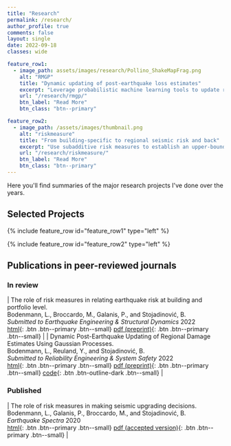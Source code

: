 ```yaml
---
title: "Research"
permalink: /research/
author_profile: true
comments: false
layout: single
date: 2022-09-18
classes: wide

feature_row1:
  - image_path: assets/images/research/Pollino_ShakeMapFrag.png
    alt: "RMGP"
    title: "Dynamic updating of post-earthquake loss estimates"
    excerpt: "Leverage probabilistic machine learning tools to update risk models with early damage reports"
    url: "/research/rmgp/"
    btn_label: "Read More"
    btn_class: "btn--primary"

feature_row2:
  - image_path: /assets/images/thumbnail.png
    alt: "riskmeasure"
    title: "From building-specific to regional seismic risk and back"
    excerpt: "Use subadditive risk measures to establish an upper-bound relation between building-specific and regional seismic risk"
    url: "/research/riskmeasure/"
    btn_label: "Read More"
    btn_class: "btn--primary"
---
```


Here you'll find summaries of the major research projects I've done over the years.

## Selected Projects

{% include feature_row id="feature_row1" type="left" %}

{% include feature_row id="feature_row2" type="left" %}

## Publications in peer-reviewed journals

### In review

| The role of risk measures in relating earthquake risk at building and portfolio level. <br /> Bodenmann, L., Broccardo, M., Galanis, P., and Stojadinović, B. <br /> *Submitted to Earthquake Engineering & Structural Dynamics* 2022 <br /> [html](https://doi.org/10.31224/2205){: .btn .btn--primary .btn--small} [pdf (preprint)](https://engrxiv.org/preprint/view/2205/4410){: .btn .btn--primary .btn--small} |
| Dynamic Post-Earthquake Updating of Regional Damage Estimates Using Gaussian Processes. <br /> Bodenmann, L., Reuland, Y., and Stojadinović, B. <br /> *Submitted to Reliability Engineering & System Safety* 2022 <br /> [html](https://doi.org/10.31224/2205){: .btn .btn--primary .btn--small} [pdf (preprint)](https://engrxiv.org/preprint/view/2205/4410){: .btn .btn--primary .btn--small} [code](https://github.com/bodlukas/earthquake-rmgp){: .btn .btn-outline-dark .btn--small} |

### Published

| The role of risk measures in making seismic upgrading decisions. <br /> Bodenmann, L., Galanis, P., Broccardo, M., and Stojadinović, B. <br /> 
*Earthquake Spectra* 2020 <br /> [html](https://doi.org/10.31224/2205){: .btn .btn--primary .btn--small} [pdf (accepted version)](https://engrxiv.org/preprint/view/2205/4410){: .btn .btn--primary .btn--small} | 

